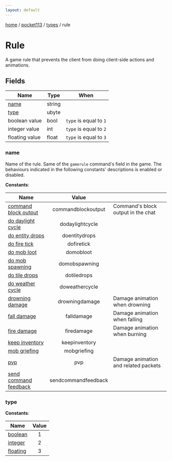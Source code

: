 ```yaml
---
layout: default
---
```


[home](/)  /  [pocket113](/protocol/pocket113)  /  [types](/protocol/pocket113/types)  /  rule

# Rule

A game rule that prevents the client from doing client-side actions and animations.

## Fields

Name | Type | When
---|---|:---:
[name](#name) | string | 
[type](#type) | ubyte | 
boolean value | bool | <code>type</code> is equal to <code>1</code>
integer value | int | <code>type</code> is equal to <code>2</code>
floating value | float | <code>type</code> is equal to <code>3</code>

### name

Name of the rule. Same of the `gamerule` command's field in the game.
The behaviours indicated in the following constants' descriptions is enabled or disabled.

**Constants**:

Name | Value |  |
---|:---:|---
[command block output](name_command-block-output) | commandblockoutput | Command's block output in the chat
[do daylight cycle](name_do-daylight-cycle) | dodaylightcycle | 
[do entity drops](name_do-entity-drops) | doentitydrops | 
[do fire tick](name_do-fire-tick) | dofiretick | 
[do mob loot](name_do-mob-loot) | domobloot | 
[do mob spawning](name_do-mob-spawning) | domobspawning | 
[do tile drops](name_do-tile-drops) | dotiledrops | 
[do weather cycle](name_do-weather-cycle) | doweathercycle | 
[drowning damage](name_drowning-damage) | drowningdamage | Damage animation when drowning
[fall damage](name_fall-damage) | falldamage | Damage animation when falling
[fire damage](name_fire-damage) | firedamage | Damage animation when burning
[keep inventory](name_keep-inventory) | keepinventory | 
[mob griefing](name_mob-griefing) | mobgriefing | 
[pvp](name_pvp) | pvp | Damage animation and related packets
[send command feedback](name_send-command-feedback) | sendcommandfeedback | 

### type

**Constants**:

Name | Value
---|:---:
[boolean](type_boolean) | 1
[integer](type_integer) | 2
[floating](type_floating) | 3

